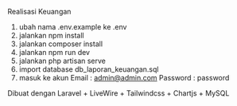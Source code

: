 Realisasi Keuangan 
1. ubah nama .env.example ke .env
2. jalankan npm install
3. jalankan composer install
4. jalankan npm run dev
5. jalankan php artisan serve
6. import database db_laporan_keuangan.sql
7. masuk ke akun
   Email : admin@admin.com
   Password : password
   
Dibuat dengan Laravel + LiveWire + Tailwindcss + Chartjs + MySQL
